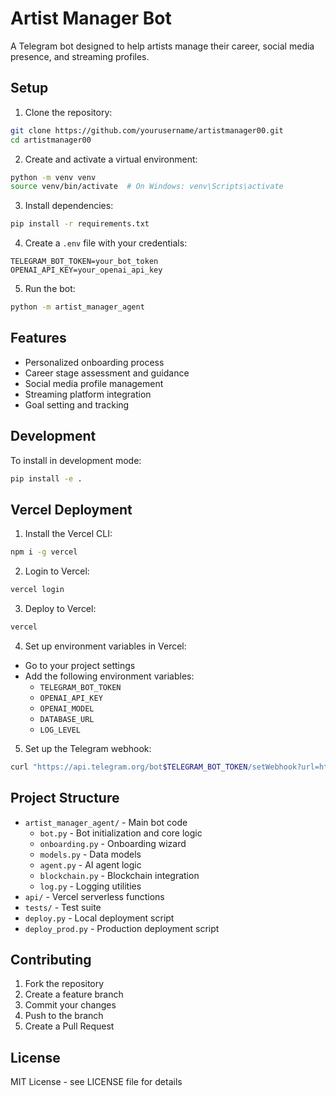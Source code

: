 # Artist Manager Bot

A Telegram bot designed to help artists manage their career, social media presence, and streaming profiles.

## Setup

1. Clone the repository:
```bash
git clone https://github.com/yourusername/artistmanager00.git
cd artistmanager00
```

2. Create and activate a virtual environment:
```bash
python -m venv venv
source venv/bin/activate  # On Windows: venv\Scripts\activate
```

3. Install dependencies:
```bash
pip install -r requirements.txt
```

4. Create a `.env` file with your credentials:
```
TELEGRAM_BOT_TOKEN=your_bot_token
OPENAI_API_KEY=your_openai_api_key
```

5. Run the bot:
```bash
python -m artist_manager_agent
```

## Features

- Personalized onboarding process
- Career stage assessment and guidance
- Social media profile management
- Streaming platform integration
- Goal setting and tracking

## Development

To install in development mode:
```bash
pip install -e .
```

## Vercel Deployment

1. Install the Vercel CLI:
```bash
npm i -g vercel
```

2. Login to Vercel:
```bash
vercel login
```

3. Deploy to Vercel:
```bash
vercel
```

4. Set up environment variables in Vercel:
- Go to your project settings
- Add the following environment variables:
  - `TELEGRAM_BOT_TOKEN`
  - `OPENAI_API_KEY`
  - `OPENAI_MODEL`
  - `DATABASE_URL`
  - `LOG_LEVEL`

5. Set up the Telegram webhook:
```bash
curl "https://api.telegram.org/bot$TELEGRAM_BOT_TOKEN/setWebhook?url=https://your-vercel-url.vercel.app/api/vercel"
```

## Project Structure

- `artist_manager_agent/` - Main bot code
  - `bot.py` - Bot initialization and core logic
  - `onboarding.py` - Onboarding wizard
  - `models.py` - Data models
  - `agent.py` - AI agent logic
  - `blockchain.py` - Blockchain integration
  - `log.py` - Logging utilities
- `api/` - Vercel serverless functions
- `tests/` - Test suite
- `deploy.py` - Local deployment script
- `deploy_prod.py` - Production deployment script

## Contributing

1. Fork the repository
2. Create a feature branch
3. Commit your changes
4. Push to the branch
5. Create a Pull Request

## License

MIT License - see LICENSE file for details
